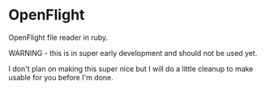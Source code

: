 OpenFlight
==========

OpenFlight file reader in ruby.

WARNING - this is in super early development and should not be used yet.

I don't plan on making this super nice but I will do a little cleanup to make usable for you before I'm done.
